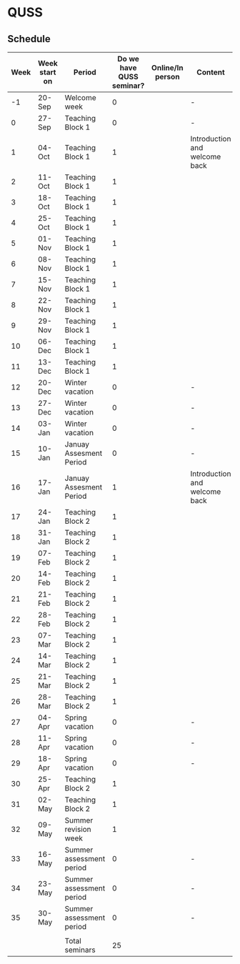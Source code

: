 # QUSS

## Schedule

| Week  | Week start on | Period                   | Do we have QUSS seminar? | Online/In person | Content                       | QUSS Beers |
|-------|--------------------|--------------------------|--------------------------|------------------|-------------------------------|------------|
| -1    | 20-Sep             | Welcome week             | 0                        |                  | -                             |            |
| 0     | 27-Sep             | Teaching Block 1         | 0                        |                  | -                             |            |
| 1     | 04-Oct             | Teaching Block 1         | 1                        |                  | Introduction and welcome back |            |
| 2     | 11-Oct             | Teaching Block 1         | 1                        |                  |                               |            |
| 3     | 18-Oct             | Teaching Block 1         | 1                        |                  |                               |            |
| 4     | 25-Oct             | Teaching Block 1         | 1                        |                  |                               |            |
| 5     | 01-Nov             | Teaching Block 1         | 1                        |                  |                               |            |
| 6     | 08-Nov             | Teaching Block 1         | 1                        |                  |                               |            |
| 7     | 15-Nov             | Teaching Block 1         | 1                        |                  |                               |            |
| 8     | 22-Nov             | Teaching Block 1         | 1                        |                  |                               |            |
| 9     | 29-Nov             | Teaching Block 1         | 1                        |                  |                               |            |
| 10    | 06-Dec             | Teaching Block 1         | 1                        |                  |                               |            |
| 11    | 13-Dec             | Teaching Block 1         | 1                        |                  |                               |            |
| 12    | 20-Dec             | Winter vacation          | 0                        |                  | -                             |            |
| 13    | 27-Dec             | Winter vacation          | 0                        |                  | -                             |            |
| 14    | 03-Jan             | Winter vacation          | 0                        |                  | -                             |            |
| 15    | 10-Jan             | Januay Assesment Period  | 0                        |                  | -                             |            |
| 16    | 17-Jan             | Januay Assesment Period  | 1                        |                  | Introduction and welcome back |            |
| 17    | 24-Jan             | Teaching Block 2         | 1                        |                  |                               |            |
| 18    | 31-Jan             | Teaching Block 2         | 1                        |                  |                               |            |
| 19    | 07-Feb             | Teaching Block 2         | 1                        |                  |                               |            |
| 20    | 14-Feb             | Teaching Block 2         | 1                        |                  |                               |            |
| 21    | 21-Feb             | Teaching Block 2         | 1                        |                  |                               |            |
| 22    | 28-Feb             | Teaching Block 2         | 1                        |                  |                               |            |
| 23    | 07-Mar             | Teaching Block 2         | 1                        |                  |                               |            |
| 24    | 14-Mar             | Teaching Block 2         | 1                        |                  |                               |            |
| 25    | 21-Mar             | Teaching Block 2         | 1                        |                  |                               |            |
| 26    | 28-Mar             | Teaching Block 2         | 1                        |                  |                               |            |
| 27    | 04-Apr             | Spring   vacation        | 0                        |                  | -                             |            |
| 28    | 11-Apr             | Spring   vacation        | 0                        |                  | -                             |            |
| 29    | 18-Apr             | Spring   vacation        | 0                        |                  | -                             |            |
| 30    | 25-Apr             | Teaching Block 2         | 1                        |                  |                               |            |
| 31    | 02-May             | Teaching Block 2         | 1                        |                  |                               |            |
| 32    | 09-May             | Summer revision week     | 1                        |                  |                               |            |
| 33    | 16-May             | Summer assessment period | 0                        |                  | -                             |            |
| 34    | 23-May             | Summer assessment period | 0                        |                  | -                             |            |
| 35    | 30-May             | Summer assessment period | 0                        |                  | -                             |            |
|       |                    |                          |                          |                  |                               |            |
|       |                    | Total seminars           | 25                       |                  |                               |            |
